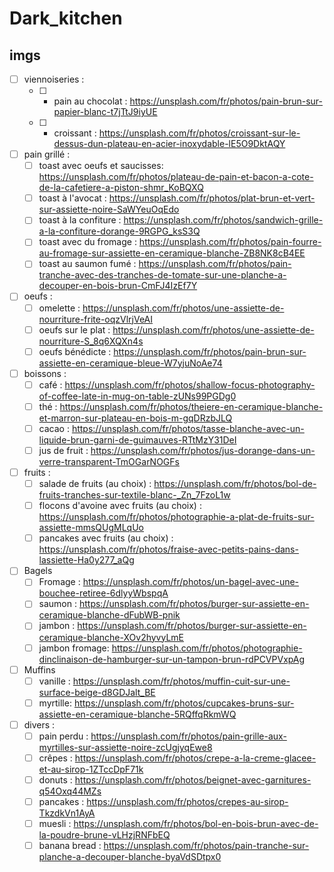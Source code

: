 # Dark_kitchen

## imgs
- [ ]  viennoiseries :
    - [ ]  - pain au chocolat : https://unsplash.com/fr/photos/pain-brun-sur-papier-blanc-t7jTtJ9iyUE
    - [ ]  - croissant : https://unsplash.com/fr/photos/croissant-sur-le-dessus-dun-plateau-en-acier-inoxydable-lE5O9DktAQY
- [ ]  pain grillé :
    - [ ]  toast avec oeufs et saucisses: https://unsplash.com/fr/photos/plateau-de-pain-et-bacon-a-cote-de-la-cafetiere-a-piston-shmr_KoBQXQ
    - [ ]  toast à l'avocat : https://unsplash.com/fr/photos/plat-brun-et-vert-sur-assiette-noire-SaWYeuOqEdo
    - [ ]  toast à la confiture : https://unsplash.com/fr/photos/sandwich-grille-a-la-confiture-dorange-9RGPG_ksS3Q
    - [ ]  toast avec du fromage : https://unsplash.com/fr/photos/pain-fourre-au-fromage-sur-assiette-en-ceramique-blanche-ZB8NK8cB4EE
    - [ ]  toast au saumon fumé : https://unsplash.com/fr/photos/pain-tranche-avec-des-tranches-de-tomate-sur-une-planche-a-decouper-en-bois-brun-CmFJ4IzEf7Y
- [ ]  oeufs :
    - [ ]  omelette : https://unsplash.com/fr/photos/une-assiette-de-nourriture-frite-oqzVlrjVeAI
    - [ ]  oeufs sur le plat : https://unsplash.com/fr/photos/une-assiette-de-nourriture-S_8q6XQXn4s
    - [ ]  oeufs bénédicte : https://unsplash.com/fr/photos/pain-brun-sur-assiette-en-ceramique-bleue-W7yjuNoAe74
- [ ]  boissons :
    - [ ]  café : https://unsplash.com/fr/photos/shallow-focus-photography-of-coffee-late-in-mug-on-table-zUNs99PGDg0
    - [ ]  thé : https://unsplash.com/fr/photos/theiere-en-ceramique-blanche-et-marron-sur-plateau-en-bois-m-gqDRzbJLQ
    - [ ]  cacao : https://unsplash.com/fr/photos/tasse-blanche-avec-un-liquide-brun-garni-de-guimauves-RTtMzY31DeI
    - [ ]  jus de fruit : https://unsplash.com/fr/photos/jus-dorange-dans-un-verre-transparent-TmOGarNOGFs
- [ ]  fruits :
    - [ ]  salade de fruits (au choix) : https://unsplash.com/fr/photos/bol-de-fruits-tranches-sur-textile-blanc-_Zn_7FzoL1w
    - [ ]  flocons d'avoine avec fruits (au choix) : https://unsplash.com/fr/photos/photographie-a-plat-de-fruits-sur-assiette-mmsQUgMLqUo
    - [ ]  pancakes avec fruits (au choix) : https://unsplash.com/fr/photos/fraise-avec-petits-pains-dans-lassiette-Ha0y277_aQg
- [ ]  Bagels
    - [ ]  Fromage : https://unsplash.com/fr/photos/un-bagel-avec-une-bouchee-retiree-6dlyyWbspqA
    - [ ]  saumon : https://unsplash.com/fr/photos/burger-sur-assiette-en-ceramique-blanche-dFubWB-pnik
    - [ ]  jambon : https://unsplash.com/fr/photos/burger-sur-assiette-en-ceramique-blanche-XOv2hyvyLmE
    - [ ]  jambon fromage: https://unsplash.com/fr/photos/photographie-dinclinaison-de-hamburger-sur-un-tampon-brun-rdPCVPVxpAg
- [ ]  Muffins
    - [ ]  vanille : https://unsplash.com/fr/photos/muffin-cuit-sur-une-surface-beige-d8GDJalt_BE
    - [ ]  myrtille: https://unsplash.com/fr/photos/cupcakes-bruns-sur-assiette-en-ceramique-blanche-5RQffqRkmWQ
- [ ]  divers :
    - [ ]  pain perdu : https://unsplash.com/fr/photos/pain-grille-aux-myrtilles-sur-assiette-noire-zcUgjyqEwe8
    - [ ]  crêpes : https://unsplash.com/fr/photos/crepe-a-la-creme-glacee-et-au-sirop-1ZTccDpF71k
    - [ ]  donuts : https://unsplash.com/fr/photos/beignet-avec-garnitures-q54Oxq44MZs
    - [ ]  pancakes : https://unsplash.com/fr/photos/crepes-au-sirop-TkzdkVn1AyA
    - [ ]  muesli : https://unsplash.com/fr/photos/bol-en-bois-brun-avec-de-la-poudre-brune-vLHzjRNFbEQ
    - [ ]  banana bread : https://unsplash.com/fr/photos/pain-tranche-sur-planche-a-decouper-blanche-byaVdSDtpx0